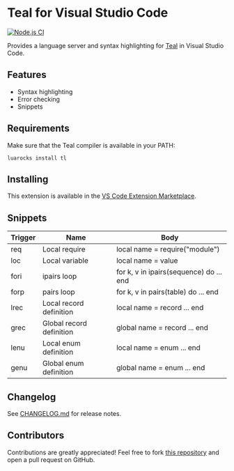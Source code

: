 # Teal for Visual Studio Code

[![Node.js CI](https://img.shields.io/github/workflow/status/teal-language/vscode-teal/Node.js%20CI.svg?logo=github)](https://github.com/teal-language/vscode-teal/actions?query=workflow%3A%22Node.js+CI%22)

Provides a language server and syntax highlighting for [Teal](https://github.com/teal-language/tl) in Visual Studio Code.

## Features

- Syntax highlighting
- Error checking
- Snippets

## Requirements

Make sure that the Teal compiler is available in your PATH:
```
luarocks install tl
```

## Installing

This extension is available in the [VS Code Extension Marketplace](https://marketplace.visualstudio.com/items?itemName=pdesaulniers.vscode-teal).

## Snippets

Trigger | Name | Body
--- | --- | ---
req | Local require | local name = require("module")
loc | Local variable | local name = value
fori | ipairs loop | for k, v in ipairs(sequence) do ... end
forp | pairs loop | for k, v in pairs(table) do ... end
lrec | Local record definition | local name = record ... end
grec | Global record definition | global name = record ... end
lenu | Local enum definition | local name = enum ... end
genu | Global enum definition | global name = enum ... end

## Changelog

See [CHANGELOG.md](CHANGELOG.md) for release notes.

## Contributors

Contributions are greatly appreciated! Feel free to fork [this repository](https://github.com/teal-language/vscode-teal) and open a pull request on GitHub.
